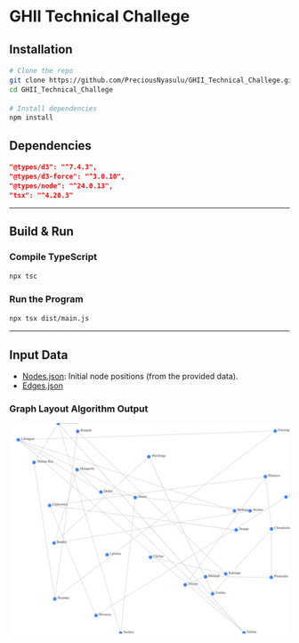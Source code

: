 # GHII Technical Challege

## Installation

```bash
# Clone the repo
git clone https://github.com/PreciousNyasulu/GHII_Technical_Challege.git
cd GHII_Technical_Challege

# Install dependencies
npm install
````

## Dependencies

```json
"@types/d3": "^7.4.3",
"@types/d3-force": "^3.0.10",
"@types/node": "^24.0.13",
"tsx": "^4.20.3"
```

---

## Build & Run

### Compile TypeScript

```bash
npx tsc
```

### Run the Program

```bash
npx tsx dist/main.js
```

---

## Input Data

* [Nodes.json](./_data/nodes.json_): Initial node positions (from the provided data).
* [Edges.json](./_data/edges.json)

### Graph Layout Algorithm Output

![Malawi District Graph](./Visualization/graph.svg)
